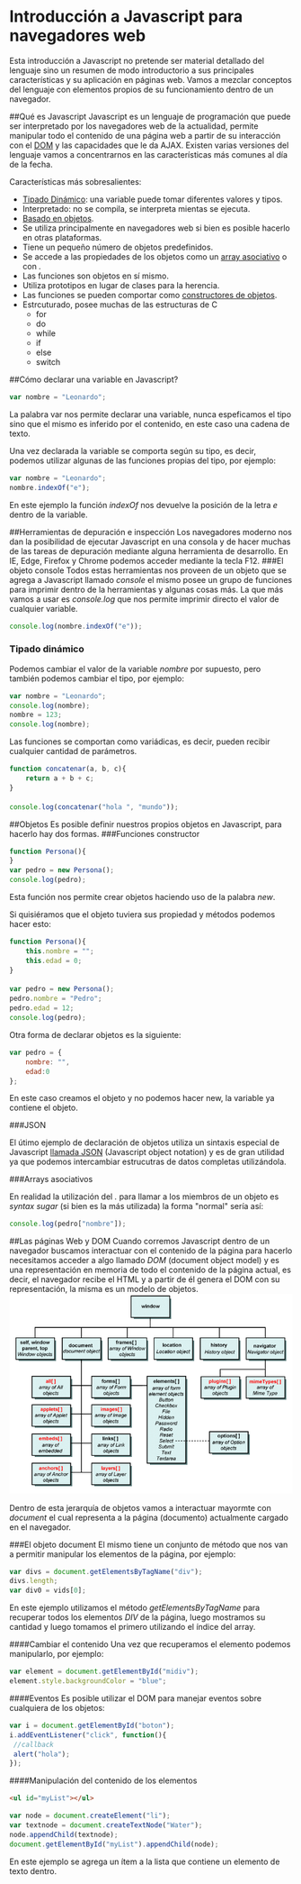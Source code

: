 # Introducción a Javascript para navegadores web

Esta introducción a Javascript no pretende ser material detallado del lenguaje sino un resumen de modo introductorio a sus principales características y su aplicación en páginas web.
Vamos a mezclar conceptos del lenguaje con elementos propios de su funcionamiento dentro de un navegador.

##Qué es Javascript
Javascript es un lenguaje de programación que puede ser interpretado por los navegadores web de la actualidad, permite manipular todo el contenido de una página web a partir de su interacción con el [DOM](#las-páginas-web-y-dom) y las capacidades que le da AJAX.
Existen varias versiones del lenguaje vamos a concentrarnos en las características más comunes al día de la fecha.

Características más sobresalientes:

- [Tipado Dinámico](#tipado-dinámico): una variable puede tomar diferentes valores y tipos.
- Interpretado: no se compila, se interpreta mientas se ejecuta.
- [Basado en objetos](#objetos).
- Se utiliza principalmente en navegadores web si bien es posible hacerlo en otras plataformas.
- Tiene un pequeño número de objetos predefinidos.
- Se accede a las propiedades de los objetos como un [array asociativo](#arrays-asociativos) o con *.*
- Las funciones son objetos en sí mismo.
- Utiliza prototipos en lugar de clases para la herencia.
- Las funciones se pueden comportar como [constructores de objetos](#funciones-constructor).
- Estrcuturado, posee muchas de las estructuras de C
	- for
	- do
	- while
	- if
	- else
	- switch

##Cómo declarar una variable en Javascript?
````javascript
var nombre = "Leonardo";
````
La palabra var nos permite declarar una variable, nunca espeficamos el tipo sino que el mismo es inferido por el contenido, en este caso una cadena de texto.

Una vez declarada la variable se comporta según su tipo, es decir, podemos utilizar algunas de las funciones propias del tipo, por ejemplo:
````javascript
var nombre = "Leonardo";
nombre.indexOf("e");
````
En este ejemplo la función *indexOf* nos devuelve la posición de la letra *e* dentro de la variable.

##Herramientas de depuración e inspección
Los navegadores moderno nos dan la posibilidad de ejecutar Javascript en una consola y de hacer muchas de las tareas de depuración mediante alguna herramienta de desarrollo.
En IE, Edge, Firefox y Chrome podemos acceder mediante la tecla F12.
###El objeto console
Todos estas herramientas nos proveen de un objeto que se agrega a Javascript llamado *console* el mismo posee un grupo de funciones para imprimir dentro de la herramientas y algunas cosas más.
La que más vamos a usar es *console.log* que nos permite imprimir directo el valor de cualquier variable.

````javascript
console.log(nombre.indexOf("e"));
````

### Tipado dinámico
Podemos cambiar el valor de la variable *nombre* por supuesto, pero también podemos cambiar el tipo, por ejemplo:
````javascript
var nombre = "Leonardo";
console.log(nombre);
nombre = 123;
console.log(nombre);
````

Las funciones se comportan como variádicas, es decir, pueden recibir cualquier cantidad de parámetros.

````javascript
function concatenar(a, b, c){
	return a + b + c;
}

console.log(concatenar("hola ", "mundo"));
````

##Objetos
Es posible definir nuestros propios objetos en Javascript, para hacerlo hay dos formas.
###Funciones constructor
````javascript
function Persona(){
}
var pedro = new Persona();
console.log(pedro);
````

Esta función nos permite crear objetos haciendo uso de la palabra *new*.

Si quisiéramos que el objeto tuviera sus propiedad y métodos podemos hacer esto:
````javascript
function Persona(){
	this.nombre = "";
	this.edad = 0;
}

var pedro = new Persona();
pedro.nombre = "Pedro";
pedro.edad = 12;
console.log(pedro);
````

Otra forma de declarar objetos es la siguiente:

````javascript
var pedro = {
	nombre: "",
	edad:0
};
````
En este caso creamos el objeto y no podemos hacer new, la variable ya contiene el objeto.

###JSON

El útimo ejemplo de declaración de objetos utiliza un sintaxis especial de Javascript [llamada JSON](http://json.org/json-es.html) (Javascript object notation) y es de gran utilidad ya que podemos intercambiar estrucutras de datos completas utilizándola.

###Arrays asociativos

En realidad la utilización del *.* para llamar a los miembros de un objeto es *syntax sugar* (si bien es la más utilizada) la forma "normal" sería así:

````javascript
console.log(pedro["nombre"]);
````


##Las páginas Web y DOM
Cuando corremos Javascript dentro de un navegador buscamos interactuar con el contenido de la página para hacerlo necesitamos acceder a algo llamado *DOM* (document object model) y es una representación en memoria de todo el contenido de la página actual, es decir, el navegador recibe el HTML y a partir de él genera el DOM con su representación, la misma es un modelo de objetos.
![img](dom_level0.gif)

Dentro de esta jerarquía de objetos vamos a interactuar mayormte con *document* el cual representa a la página (documento) actualmente cargado en el navegador.

###El objeto document
El mismo tiene un conjunto de método que nos van a permitir manipular los elementos de la página, por ejemplo:
````javascript
var divs = document.getElementsByTagName("div");
divs.length;
var div0 = vids[0];
````
En este ejemplo utilizamos el método *getElementsByTagName* para recuperar todos los elementos *DIV* de la página, luego mostramos su cantidad y luego tomamos el primero utilizando el índice del array.

####Cambiar el contenido
Una vez que recuperamos el elemento podemos manipularlo, por ejemplo:
````javascript
var element = document.getElementById("midiv");
element.style.backgroundColor = "blue";
````
####Eventos
Es posible utilizar el DOM para manejar eventos sobre cualquiera de los objetos:
````javascript
var i = document.getElementById("boton");
i.addEventListener("click", function(){
 //callback
 alert("hola");
});
````
####Manipulación del contenido de los elementos
````html
<ul id="myList"></ul>
````
````javascript
var node = document.createElement("li");            
var textnode = document.createTextNode("Water");    
node.appendChild(textnode);                         
document.getElementById("myList").appendChild(node);
````
En este ejemplo se agrega un ítem a la lista que contiene un elemento de texto dentro.



